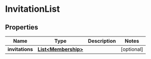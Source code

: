 

# InvitationList


## Properties

| Name | Type | Description | Notes |
|------------ | ------------- | ------------- | -------------|
|**invitations** | [**List&lt;Membership&gt;**](Membership.md) |  |  [optional] |



